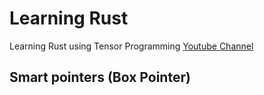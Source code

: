 # Learning Rust

Learning Rust using Tensor Programming [Youtube Channel](https://www.youtube.com/watch?v=EYqceb2AnkU&list=PLJbE2Yu2zumDF6BX6_RdPisRVHgzV02NW)


## Smart pointers (Box Pointer)